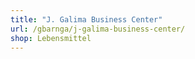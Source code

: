 ```yaml
---
title: "J. Galima Business Center"
url: /gbarnga/j-galima-business-center/
shop: Lebensmittel
---
```

